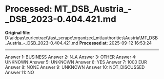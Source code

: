 # Processed: MT_DSB_Austria_-_DSB_2023-0.404.421.md

**Original file:** D:\aidpas\eurlextract\fast_scrape\organized_mt\authorities\Austria\MT_DSB_Austria_-_DSB_2023-0.404.421.md
**Processed at:** 2025-09-12 16:53:24

---

Answer 1: BUSINESS
Answer 2: N_A
Answer 3: OTHER
Answer 4: UNKNOWN
Answer 5: UNKNOWN
Answer 6: YES
Answer 7: 1000 EUR
Answer 8: NONE
Answer 9: UNKNOWN
Answer 10: NOT_DISCUSSED
Answer 11: NO